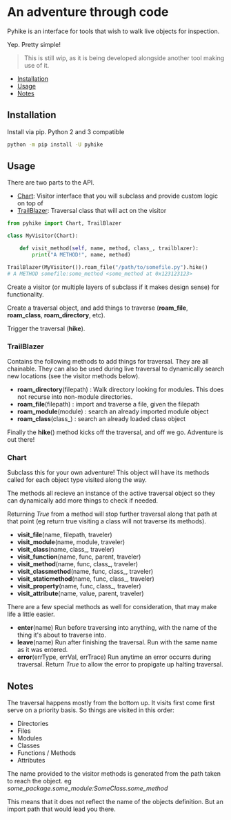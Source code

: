 # An adventure through code

Pyhike is an interface for tools that wish to walk live objects for inspection.

Yep. Pretty simple!

> This is still wip, as it is being developed alongside another tool making use of it.

* [Installation](#installation)
* [Usage](#usage)
* [Notes](#notes)

## Installation

Install via pip. Python 2 and 3 compatible

```sh
python -m pip install -U pyhike
```

## Usage

There are two parts to the API.

* [Chart](#chart): Visitor interface that you will subclass and provide custom logic on top of
* [TrailBlazer](#trailblazer): Traversal class that will act on the visitor

```py
from pyhike import Chart, TrailBlazer

class MyVisitor(Chart):

    def visit_method(self, name, method, class_, trailblazer):
        print("A METHOD!", name, method)

TrailBlazer(MyVisitor()).roam_file("/path/to/somefile.py").hike()
# A METHOD somefile:some_method <some_method at 0x123123123>
```

Create a visitor (or multiple layers of subclass if it makes design sense) for functionality.

Create a traversal object, and add things to traverse (__roam_file__, __roam_class__, __roam_directory__, etc).

Trigger the traversal (__hike__).

### TrailBlazer

Contains the following methods to add things for traversal. They are all chainable. They can also be used during live traversal to dynamically search new locations (see the visitor methods below).

* __roam_directory__(filepath) : Walk directory looking for modules. This does not recurse into non-module directories.
* __roam_file__(filepath) : import and traverse a file, given the filepath
* __roam_module__(module) : search an already imported module object
* __roam_class__(class_) : search an already loaded class object

Finally the __hike__() method kicks off the traversal, and off we go. Adventure is out there!

### Chart

Subclass this for your own adventure! This object will have its methods called for each object
type visited along the way.

The methods all recieve an instance of the active traversal object so they can dynamically add more things to check if needed.

Returning _True_ from a method will stop further traversal along that path at that point (eg return true visiting a class will not traverse its methods).

* __visit_file__(name, filepath, traveler)
* __visit_module__(name, module, traveler)
* __visit_class__(name, class_, traveler)
* __visit_function__(name, func, parent, traveler)
* __visit_method__(name, func, class_, traveler)
* __visit_classmethod__(name, func, class_, traveler)
* __visit_staticmethod__(name, func, class_, traveler)
* __visit_property__(name, func, class_, traveler)
* __visit_attribute__(name, value, parent, traveler)

There are a few special methods as well for consideration, that may make life a little easier.

* __enter__(name) Run before traversing into anything, with the name of the thing it's about to traverse into.
* __leave__(name) Run after finishing the traversal. Run with the same name as it was entered.
* __error__(errType, errVal, errTrace) Run anytime an error occurrs during traversal. Return _True_ to allow the error to propigate up halting traversal.

## Notes

The traversal happens mostly from the bottom up. It visits first come first serve on a priority basis.
So things are visited in this order:

* Directories
* Files
* Modules
* Classes
* Functions / Methods
* Attributes

The name provided to the visitor methods is generated from the path taken to reach the object.
eg *some_package.some_module:SomeClass.some_method*

This means that it does not reflect the name of the objects definition. But an import path that would lead you there.